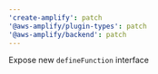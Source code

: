```yaml
---
'create-amplify': patch
'@aws-amplify/plugin-types': patch
'@aws-amplify/backend': patch
---
```


Expose new `defineFunction` interface
